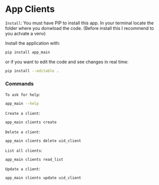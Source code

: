 # App Clients

`Install`: You must have PIP to install this app. In your terminal locate the folder where you donwload the code.
(Before install this I recommend to you actvate a venv)

Install the application with: 

```sh
pip install app_main
```

or if you want to edit the code and see changes in real time:

```sh
pip install --editable .
```

### Commands

`To ask for help`: 

```sh
app_main --help
```

`Create a client`: 

```sh
app_main clients create
``` 


`Delete a client`: 

```sh
app_main clients delete uid_client
``` 

`List all clients`: 

```sh
app_main clients read_list
``` 

`Update a client`: 

```sh
app_main clients update uid_client
```

